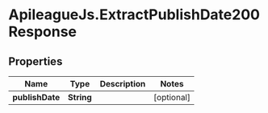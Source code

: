 # ApileagueJs.ExtractPublishDate200Response

## Properties

Name | Type | Description | Notes
------------ | ------------- | ------------- | -------------
**publishDate** | **String** |  | [optional] 


